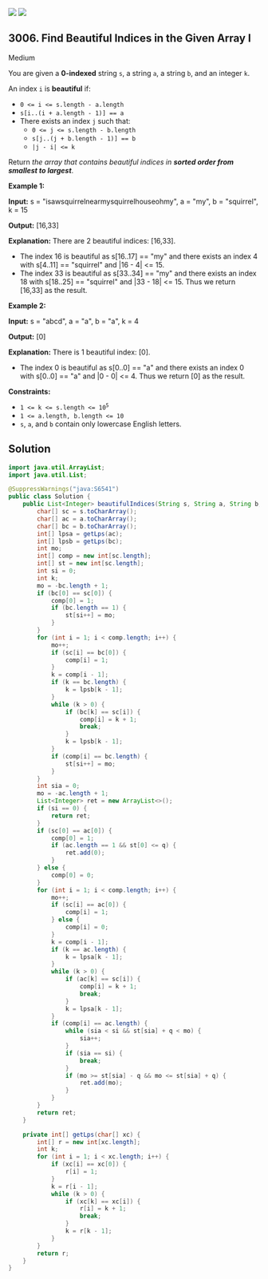[![](https://img.shields.io/github/stars/javadev/LeetCode-in-Java?label=Stars&style=flat-square)](https://github.com/javadev/LeetCode-in-Java)
[![](https://img.shields.io/github/forks/javadev/LeetCode-in-Java?label=Fork%20me%20on%20GitHub%20&style=flat-square)](https://github.com/javadev/LeetCode-in-Java/fork)

## 3006\. Find Beautiful Indices in the Given Array I

Medium

You are given a **0-indexed** string `s`, a string `a`, a string `b`, and an integer `k`.

An index `i` is **beautiful** if:

*   `0 <= i <= s.length - a.length`
*   `s[i..(i + a.length - 1)] == a`
*   There exists an index `j` such that:
    *   `0 <= j <= s.length - b.length`
    *   `s[j..(j + b.length - 1)] == b`
    *   `|j - i| <= k`

Return _the array that contains beautiful indices in **sorted order from smallest to largest**_.

**Example 1:**

**Input:** s = "isawsquirrelnearmysquirrelhouseohmy", a = "my", b = "squirrel", k = 15

**Output:** [16,33]

**Explanation:** There are 2 beautiful indices: [16,33]. 
- The index 16 is beautiful as s[16..17] == "my" and there exists an index 4 with s[4..11] == "squirrel" and \|16 - 4\| <= 15. 
- The index 33 is beautiful as s[33..34] == "my" and there exists an index 18 with s[18..25] == "squirrel" and \|33 - 18\| <= 15. Thus we return [16,33] as the result.

**Example 2:**

**Input:** s = "abcd", a = "a", b = "a", k = 4

**Output:** [0]

**Explanation:** There is 1 beautiful index: [0]. 
- The index 0 is beautiful as s[0..0] == "a" and there exists an index 0 with s[0..0] == "a" and \|0 - 0\| <= 4. Thus we return [0] as the result.

**Constraints:**

*   <code>1 <= k <= s.length <= 10<sup>5</sup></code>
*   `1 <= a.length, b.length <= 10`
*   `s`, `a`, and `b` contain only lowercase English letters.

## Solution

```java
import java.util.ArrayList;
import java.util.List;

@SuppressWarnings("java:S6541")
public class Solution {
    public List<Integer> beautifulIndices(String s, String a, String b, int q) {
        char[] sc = s.toCharArray();
        char[] ac = a.toCharArray();
        char[] bc = b.toCharArray();
        int[] lpsa = getLps(ac);
        int[] lpsb = getLps(bc);
        int mo;
        int[] comp = new int[sc.length];
        int[] st = new int[sc.length];
        int si = 0;
        int k;
        mo = -bc.length + 1;
        if (bc[0] == sc[0]) {
            comp[0] = 1;
            if (bc.length == 1) {
                st[si++] = mo;
            }
        }
        for (int i = 1; i < comp.length; i++) {
            mo++;
            if (sc[i] == bc[0]) {
                comp[i] = 1;
            }
            k = comp[i - 1];
            if (k == bc.length) {
                k = lpsb[k - 1];
            }
            while (k > 0) {
                if (bc[k] == sc[i]) {
                    comp[i] = k + 1;
                    break;
                }
                k = lpsb[k - 1];
            }
            if (comp[i] == bc.length) {
                st[si++] = mo;
            }
        }
        int sia = 0;
        mo = -ac.length + 1;
        List<Integer> ret = new ArrayList<>();
        if (si == 0) {
            return ret;
        }
        if (sc[0] == ac[0]) {
            comp[0] = 1;
            if (ac.length == 1 && st[0] <= q) {
                ret.add(0);
            }
        } else {
            comp[0] = 0;
        }
        for (int i = 1; i < comp.length; i++) {
            mo++;
            if (sc[i] == ac[0]) {
                comp[i] = 1;
            } else {
                comp[i] = 0;
            }
            k = comp[i - 1];
            if (k == ac.length) {
                k = lpsa[k - 1];
            }
            while (k > 0) {
                if (ac[k] == sc[i]) {
                    comp[i] = k + 1;
                    break;
                }
                k = lpsa[k - 1];
            }
            if (comp[i] == ac.length) {
                while (sia < si && st[sia] + q < mo) {
                    sia++;
                }
                if (sia == si) {
                    break;
                }
                if (mo >= st[sia] - q && mo <= st[sia] + q) {
                    ret.add(mo);
                }
            }
        }
        return ret;
    }

    private int[] getLps(char[] xc) {
        int[] r = new int[xc.length];
        int k;
        for (int i = 1; i < xc.length; i++) {
            if (xc[i] == xc[0]) {
                r[i] = 1;
            }
            k = r[i - 1];
            while (k > 0) {
                if (xc[k] == xc[i]) {
                    r[i] = k + 1;
                    break;
                }
                k = r[k - 1];
            }
        }
        return r;
    }
}
```